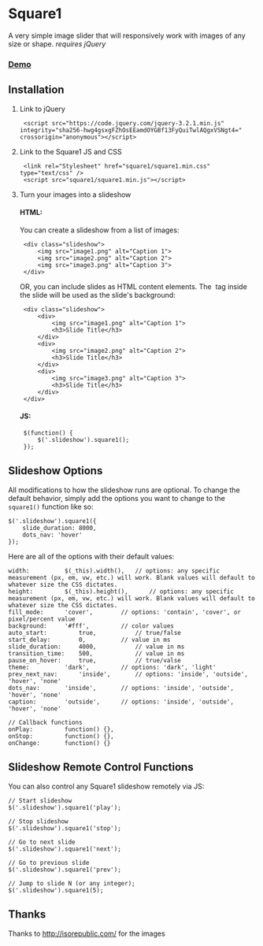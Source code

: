 # Square1
A very simple image slider that will responsively work with images of any size or shape.
*requires jQuery*

### [Demo](http://projects.thomhines.com/square1/)


## Installation

1. Link to jQuery

		<script src="https://code.jquery.com/jquery-3.2.1.min.js" integrity="sha256-hwg4gsxgFZhOsEEamdOYGBf13FyQuiTwlAQgxVSNgt4=" crossorigin="anonymous"></script>

2. Link to the Square1 JS and CSS

		<link rel="Stylesheet" href="square1/square1.min.css" type="text/css" />
		<script src="square1/square1.min.js"></script>

3. Turn your images into a slideshow

	#### HTML:

	You can create a slideshow from a list of images:

		<div class="slideshow">
			<img src="image1.png" alt="Caption 1">
			<img src="image2.png" alt="Caption 2">
			<img src="image3.png" alt="Caption 3">
		</div>


	OR, you can include slides as HTML content elements. The <img> tag inside the slide will be used as the slide's background:

		<div class="slideshow">
			<div>
				<img src="image1.png" alt="Caption 1">
				<h3>Slide Title</h3>
			</div>
			<div>
				<img src="image2.png" alt="Caption 2">
				<h3>Slide Title</h3>
			</div>
			<div>
				<img src="image3.png" alt="Caption 3">
				<h3>Slide Title</h3>
			</div>
		</div>


	#### JS:

		$(function() {
			$('.slideshow').square1();
		});




## Slideshow Options

All modifications to how the slideshow runs are optional. To change the default behavior, simply add the options you want to change to the `square1()` function like so:

	$('.slideshow').square1({
		slide_duration: 8000,
		dots_nav: 'hover'
	});


Here are all of the options with their default values:


	width: 			$(_this).width(), 	// options: any specific measurement (px, em, vw, etc.) will work. Blank values will default to whatever size the CSS dictates.
	height: 		$(_this).height(),  	// options: any specific measurement (px, em, vw, etc.) will work. Blank values will default to whatever size the CSS dictates.
	fill_mode: 		'cover', 		// options: 'contain', 'cover', or pixel/percent value
	background:		'#fff',			// color values
	auto_start: 		true,			// true/false
	start_delay: 		0, 			// value in ms
	slide_duration: 	4000, 			// value in ms
	transition_time: 	500, 			// value in ms
	pause_on_hover: 	true,			// true/valse
	theme:			'dark',			// options: 'dark', 'light'
	prev_next_nav: 		'inside', 		// options: 'inside', 'outside', 'hover', 'none'
	dots_nav: 		'inside', 		// options: 'inside', 'outside', 'hover', 'none'
	caption: 		'outside', 		// options: 'inside', 'outside', 'hover', 'none'
	
	// Callback functions
	onPlay: 		function() {},
	onStop: 		function() {},
	onChange: 		function() {}


## Slideshow Remote Control Functions

You can also control any Square1 slideshow remotely via JS:

	// Start slideshow
	$('.slideshow').square1('play');

	// Stop slideshow
	$('.slideshow').square1('stop');

	// Go to next slide
	$('.slideshow').square1('next');

	// Go to previous slide
	$('.slideshow').square1('prev');

	// Jump to slide N (or any integer);
	$('.slideshow').square1(5);






## Thanks

Thanks to http://isorepublic.com/ for the images

